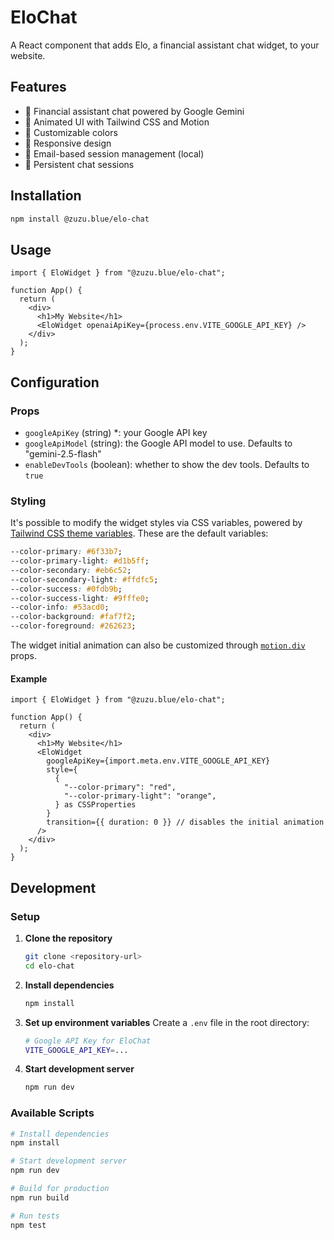 # EloChat

A React component that adds Elo, a financial assistant chat widget, to your website.

## Features

- 💬 Financial assistant chat powered by Google Gemini
- 🎨 Animated UI with Tailwind CSS and Motion
- 💄 Customizable colors
- 📱 Responsive design
- 📧 Email-based session management (local)
- 💾 Persistent chat sessions

## Installation

```bash
npm install @zuzu.blue/elo-chat
```

## Usage

```tsx
import { EloWidget } from "@zuzu.blue/elo-chat";

function App() {
  return (
    <div>
      <h1>My Website</h1>
      <EloWidget openaiApiKey={process.env.VITE_GOOGLE_API_KEY} />
    </div>
  );
}
```

## Configuration

### Props

- `googleApiKey` (string) \*: your Google API key
- `googleApiModel` (string): the Google API model to use. Defaults to "gemini-2.5-flash"
- `enableDevTools` (boolean): whether to show the dev tools. Defaults to `true`

### Styling

It's possible to modify the widget styles via CSS variables, powered by [Tailwind CSS theme variables](https://tailwindcss.com/docs/theme). These are the default variables:

```css
--color-primary: #6f33b7;
--color-primary-light: #d1b5ff;
--color-secondary: #eb6c52;
--color-secondary-light: #ffdfc5;
--color-success: #0fdb9b;
--color-success-light: #9fffe0;
--color-info: #53acd0;
--color-background: #faf7f2;
--color-foreground: #262623;
```

The widget initial animation can also be customized through [`motion.div`](https://motion.dev/docs/react-motion-component) props.

#### Example

```tsx
import { EloWidget } from "@zuzu.blue/elo-chat";

function App() {
  return (
    <div>
      <h1>My Website</h1>
      <EloWidget
        googleApiKey={import.meta.env.VITE_GOOGLE_API_KEY}
        style={
          {
            "--color-primary": "red",
            "--color-primary-light": "orange",
          } as CSSProperties
        }
        transition={{ duration: 0 }} // disables the initial animation
      />
    </div>
  );
}
```

## Development

### Setup

1. **Clone the repository**

   ```bash
   git clone <repository-url>
   cd elo-chat
   ```

2. **Install dependencies**

   ```bash
   npm install
   ```

3. **Set up environment variables**
   Create a `.env` file in the root directory:

   ```bash
   # Google API Key for EloChat
   VITE_GOOGLE_API_KEY=...
   ```

4. **Start development server**
   ```bash
   npm run dev
   ```

### Available Scripts

```bash
# Install dependencies
npm install

# Start development server
npm run dev

# Build for production
npm run build

# Run tests
npm test
```
